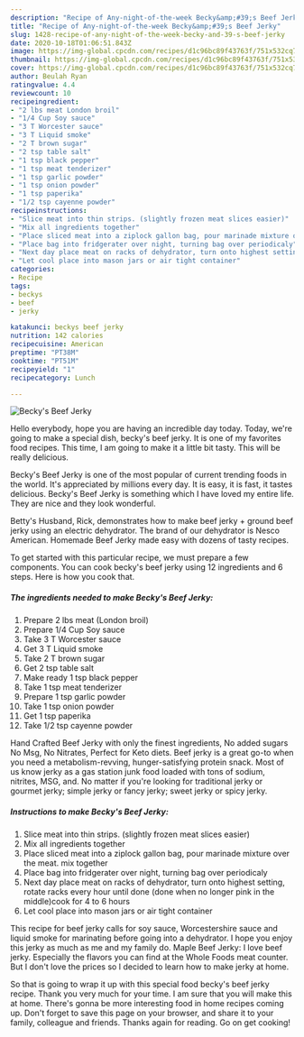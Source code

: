 ```yaml
---
description: "Recipe of Any-night-of-the-week Becky&amp;#39;s Beef Jerky"
title: "Recipe of Any-night-of-the-week Becky&amp;#39;s Beef Jerky"
slug: 1428-recipe-of-any-night-of-the-week-becky-and-39-s-beef-jerky
date: 2020-10-18T01:06:51.843Z
image: https://img-global.cpcdn.com/recipes/d1c96bc89f43763f/751x532cq70/beckys-beef-jerky-recipe-main-photo.jpg
thumbnail: https://img-global.cpcdn.com/recipes/d1c96bc89f43763f/751x532cq70/beckys-beef-jerky-recipe-main-photo.jpg
cover: https://img-global.cpcdn.com/recipes/d1c96bc89f43763f/751x532cq70/beckys-beef-jerky-recipe-main-photo.jpg
author: Beulah Ryan
ratingvalue: 4.4
reviewcount: 10
recipeingredient:
- "2 lbs meat London broil"
- "1/4 Cup Soy sauce"
- "3 T Worcester sauce"
- "3 T Liquid smoke"
- "2 T brown sugar"
- "2 tsp table salt"
- "1 tsp black pepper"
- "1 tsp meat tenderizer"
- "1 tsp garlic powder"
- "1 tsp onion powder"
- "1 tsp paperika"
- "1/2 tsp cayenne powder"
recipeinstructions:
- "Slice meat into thin strips. (slightly frozen meat slices easier)"
- "Mix all ingredients together"
- "Place sliced meat into a ziplock gallon bag, pour marinade mixture over the meat. mix together"
- "Place bag into fridgerater over night, turning bag over periodicaly"
- "Next day place meat on racks of dehydrator, turn onto highest setting, rotate racks every hour until done (done when no longer pink in the middle)cook for 4 to 6 hours"
- "Let cool place into mason jars or air tight container"
categories:
- Recipe
tags:
- beckys
- beef
- jerky

katakunci: beckys beef jerky 
nutrition: 142 calories
recipecuisine: American
preptime: "PT38M"
cooktime: "PT51M"
recipeyield: "1"
recipecategory: Lunch

---
```



![Becky&#39;s Beef Jerky](https://img-global.cpcdn.com/recipes/d1c96bc89f43763f/751x532cq70/beckys-beef-jerky-recipe-main-photo.jpg)

Hello everybody, hope you are having an incredible day today. Today, we're going to make a special dish, becky&#39;s beef jerky. It is one of my favorites food recipes. This time, I am going to make it a little bit tasty. This will be really delicious.

Becky&#39;s Beef Jerky is one of the most popular of current trending foods in the world. It's appreciated by millions every day. It is easy, it is fast, it tastes delicious. Becky&#39;s Beef Jerky is something which I have loved my entire life. They are nice and they look wonderful.

Betty&#39;s Husband, Rick, demonstrates how to make beef jerky + ground beef jerky using an electric dehydrator. The brand of our dehydrator is Nesco American. Homemade Beef Jerky made easy with dozens of tasty recipes.


To get started with this particular recipe, we must prepare a few components. You can cook becky&#39;s beef jerky using 12 ingredients and 6 steps. Here is how you cook that.

<!--inarticleads1-->

##### The ingredients needed to make Becky&#39;s Beef Jerky:

1. Prepare 2 lbs meat (London broil)
1. Prepare 1/4 Cup Soy sauce
1. Take 3 T Worcester sauce
1. Get 3 T Liquid smoke
1. Take 2 T brown sugar
1. Get 2 tsp table salt
1. Make ready 1 tsp black pepper
1. Take 1 tsp meat tenderizer
1. Prepare 1 tsp garlic powder
1. Take 1 tsp onion powder
1. Get 1 tsp paperika
1. Take 1/2 tsp cayenne powder


Hand Crafted Beef Jerky with only the finest ingredients, No added sugars No Msg, No Nitrates, Perfect for Keto diets. Beef jerky is a great go-to when you need a metabolism-revving, hunger-satisfying protein snack. Most of us know jerky as a gas station junk food loaded with tons of sodium, nitrites, MSG, and. No matter if you&#39;re looking for traditional jerky or gourmet jerky; simple jerky or fancy jerky; sweet jerky or spicy jerky. 

<!--inarticleads2-->

##### Instructions to make Becky&#39;s Beef Jerky:

1. Slice meat into thin strips. (slightly frozen meat slices easier)
1. Mix all ingredients together
1. Place sliced meat into a ziplock gallon bag, pour marinade mixture over the meat. mix together
1. Place bag into fridgerater over night, turning bag over periodicaly
1. Next day place meat on racks of dehydrator, turn onto highest setting, rotate racks every hour until done (done when no longer pink in the middle)cook for 4 to 6 hours
1. Let cool place into mason jars or air tight container


This recipe for beef jerky calls for soy sauce, Worcestershire sauce and liquid smoke for marinating before going into a dehydrator. I hope you enjoy this jerky as much as me and my family do. Maple Beef Jerky: I love beef jerky. Especially the flavors you can find at the Whole Foods meat counter. But I don&#39;t love the prices so I decided to learn how to make jerky at home. 

So that is going to wrap it up with this special food becky&#39;s beef jerky recipe. Thank you very much for your time. I am sure that you will make this at home. There's gonna be more interesting food in home recipes coming up. Don't forget to save this page on your browser, and share it to your family, colleague and friends. Thanks again for reading. Go on get cooking!
